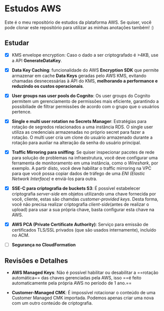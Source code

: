 # Estudos AWS
Este é o meu repositório de estudos da plataforma AWS. Se quiser, você pode clonar este repositório para utilizar as minhas anotações também! :)


## Estudar
- [x] KMS envelope encryption: Caso o dado a ser criptografado é >4KB, use a API **GenerateDataKey**.

- [x] **Data Key Caching**: funcionalidade do AWS **Encryption SDK** que permite armazenar em cache **Data Keys** geradas pelo AWS KMS, evitando chamadas desnecessárias à API do KMS, **melhorando a performance e reduzindo os custos operacionais**.

- [x] **User groups nas user pools do Cognito**: Os user groups do Cognito permitem um gerenciamento de permissões mais eficiente, garantindo a possibiliade de filtrar permissões de acordo com o grupo que o usuários pertence.

- [x] **Single e multi user rotation no Secrets Manager**: Estratégias para rotação de segredos relacionados a uma instância RDS. O single user utiliza as credenciais armazenadas no próprio secret para fazer a rotação. O multi user cria um clone do usuário armazenado durante a rotação para auxliar na alteração da senha do usuário principal.

- [x] **Traffic Mirroring para sniffing**: Se quiser inspecionar pacotes de rede para solução de problemas na infraestrutura, você deve configurar uma ferramenta de monitoramento em uma instância, como o _Wireshark_, por exemplo. A partir disto, você deve habilitar o traffic mirroring na VPC para que você possa copiar dados de tráfego de uma *ENI (Elastic Network Interface)* e enviá-los para outra.

- [x] **SSE-C para criptografia de buckets S3**: É possível estabelecer criptografia *server-side* em objetos utilizando uma chave fornecida por você, cliente, estas são chamdas _customer-provided keys_. Desta forma, você não precisa realizar criptografia *client-side*(antes de realizar o upload) para usar a sua própria chave, basta configurar esta chave na AWS.

- [x] **AWS PCA (Private Certificate Authority)**: Serviço para emissão de certificados TLS/SSL privados (que são usados internamente), incluído no ACM.

- [ ] **Segurança no CloudFormation** 


## Revisões e Detalhes

- **AWS Managed Keys**: Não é possível habilitar ou desabilitar a ==rotação automática== das chaves gerenciadas pela AWS, isso ==é feito automaticamente pela própria AWS no período de 1 ano.==

- **Customer-Managed CMK**: É impossível rotacionar o conteúdo de uma Customer Managed CMK importada. Podemos apenas criar uma nova com um outro conteúdo de criptografia.